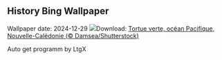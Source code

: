 ## History Bing Wallpaper
Wallpaper date: 2024-12-29
![](https://www.bing.com/th?id=OHR.CoralTurtle_FR-CA6869883059_UHD.jpg&w=1000)Download: [Tortue verte, océan Pacifique, Nouvelle-Calédonie (© Damsea/Shutterstock)](https://www.bing.com/th?id=OHR.CoralTurtle_FR-CA6869883059_UHD.jpg)

Auto get programm by LtgX
